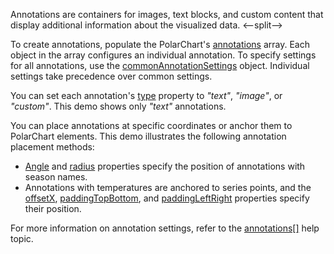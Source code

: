 Annotations are containers for images, text blocks, and custom content that display additional information about the visualized data.
<--split-->

To create annotations, populate the PolarChart's [annotations](/Documentation/ApiReference/UI_Components/dxPolarChart/Configuration/annotations/) array. Each object in the array configures an individual annotation. To specify settings for all annotations, use the [commonAnnotationSettings](/Documentation/ApiReference/UI_Components/dxPolarChart/Configuration/commonAnnotationSettings/) object. Individual settings take precedence over common settings.

You can set each annotation's [type](/Documentation/ApiReference/UI_Components/dxPolarChart/Configuration/annotations/#type) property to *"text"*, *"image"*, or *"custom"*. This demo shows only *"text"* annotations.

You can place annotations at specific coordinates or anchor them to PolarChart elements. This demo illustrates the following annotation placement methods:  

- [Angle](/Documentation/ApiReference/UI_Components/dxPolarChart/Configuration/annotations/#angle) and [radius](/Documentation/ApiReference/UI_Components/dxPolarChart/Configuration/annotations/#radius) properties specify the position of annotations with season names.
- Annotations with temperatures are anchored to series points, and the [offsetX](/Documentation/ApiReference/UI_Components/dxPolarChart/Configuration/annotations/#offsetX), [paddingTopBottom](/Documentation/ApiReference/UI_Components/dxPolarChart/Configuration/annotations/#paddingTopBottom), and [paddingLeftRight](/Documentation/ApiReference/UI_Components/dxPolarChart/Configuration/annotations/#paddingLeftRight) properties specify their position.

For more information on annotation settings, refer to the [annotations[]](/Documentation/ApiReference/UI_Components/dxPolarChart/Configuration/annotations/) help topic.
